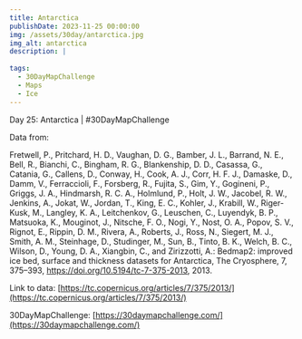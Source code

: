 ```yaml
---
title: Antarctica
publishDate: 2023-11-25 00:00:00
img: /assets/30day/antarctica.jpg
img_alt: antarctica
description: |
  
tags:
  - 30DayMapChallenge
  - Maps
  - Ice
---
```


Day 25: Antarctica | #30DayMapChallenge

Data from:

Fretwell, P., Pritchard, H. D., Vaughan, D. G., Bamber, J. L., Barrand, N. E., Bell, R., Bianchi, C., Bingham, R. G., Blankenship, D. D., Casassa, G., Catania, G., Callens, D., Conway, H., Cook, A. J., Corr, H. F. J., Damaske, D., Damm, V., Ferraccioli, F., Forsberg, R., Fujita, S., Gim, Y., Gogineni, P., Griggs, J. A., Hindmarsh, R. C. A., Holmlund, P., Holt, J. W., Jacobel, R. W., Jenkins, A., Jokat, W., Jordan, T., King, E. C., Kohler, J., Krabill, W., Riger-Kusk, M., Langley, K. A., Leitchenkov, G., Leuschen, C., Luyendyk, B. P., Matsuoka, K., Mouginot, J., Nitsche, F. O., Nogi, Y., Nost, O. A., Popov, S. V., Rignot, E., Rippin, D. M., Rivera, A., Roberts, J., Ross, N., Siegert, M. J., Smith, A. M., Steinhage, D., Studinger, M., Sun, B., Tinto, B. K., Welch, B. C., Wilson, D., Young, D. A., Xiangbin, C., and Zirizzotti, A.: Bedmap2: improved ice bed, surface and thickness datasets for Antarctica, The Cryosphere, 7, 375–393, https://doi.org/10.5194/tc-7-375-2013, 2013.

Link to data:  [https://tc.copernicus.org/articles/7/375/2013/](https://tc.copernicus.org/articles/7/375/2013/)

30DayMapChallenge:  [https://30daymapchallenge.com/](https://30daymapchallenge.com/)